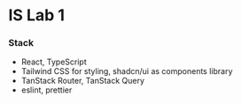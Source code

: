 # IS Lab 1

### Stack

- React, TypeScript
- Tailwind CSS for styling, shadcn/ui as components library
- TanStack Router, TanStack Query
- eslint, prettier
